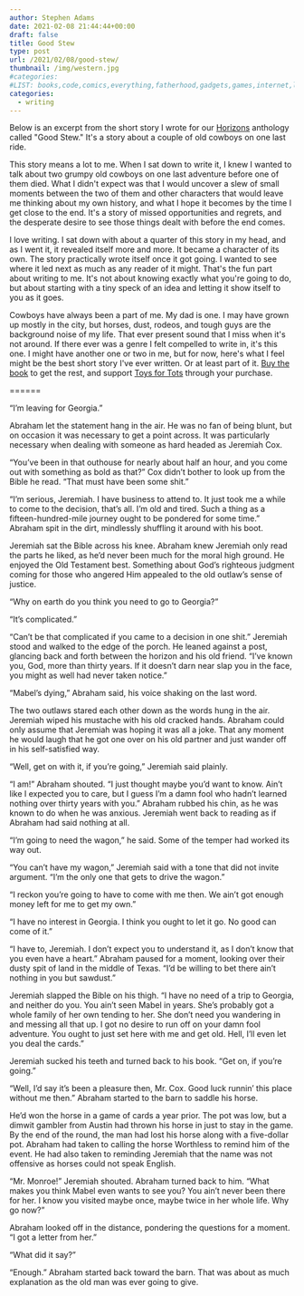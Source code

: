 ```yaml
---
author: Stephen Adams
date: 2021-02-08 21:44:44+00:00
draft: false
title: Good Stew
type: post
url: /2021/02/08/good-stew/
thumbnail: /img/western.jpg
#categories:
#LIST: books,code,comics,everything,fatherhood,gadgets,games,internet,life,movies,music,nerd,podcasting,politics,random,science,tech,tv,video,work,writing
categories:
  - writing
---
```


Below is an excerpt from the short story I wrote for our [Horizons](https://amzn.com/B08F73TMCG) anthology called "Good Stew." It's a story about a couple of old cowboys on one last ride. 

This story means a lot to me. When I sat down to write it, I knew I wanted to talk about two grumpy old cowboys on one last adventure before one of them died. What I didn't expect was that I would uncover a slew of small moments between the two of them and other characters that would leave me thinking about my own history, and what I hope it becomes by the time I get close to the end. It's a story of missed opportunities and regrets, and the desperate desire to see those things dealt with before the end comes. 

I love writing. I sat down with about a quarter of this story in my head, and as I went it, it revealed itself more and more. It became a character of its own. The story practically wrote itself once it got going. I wanted to see where it led next as much as any reader of it might. That's the fun part about writing to me. It's not about knowing exactly what you're going to do, but about starting with a tiny speck of an idea and letting it show itself to you as it goes. 

Cowboys have always been a part of me. My dad is one. I may have grown up mostly in the city, but horses, dust, rodeos, and tough guys are the background noise of my life. That ever present sound that I miss when it's not around. If there ever was a genre I felt compelled to write in, it's this one. I might have another one or two in me, but for now, here's what I feel might be the best short story I've ever written. Or at least part of it. [Buy the book](https://amzn.com/B08F73TMCG) to get the rest, and support [Toys for Tots](https://www.toysfortots.org/) through your purchase.

======


“I’m leaving for Georgia.”

Abraham let the statement hang in the air. He was no fan of being blunt, but on occasion it was necessary to get a point across. It was particularly necessary when dealing with someone as hard headed as Jeremiah Cox.

“You’ve been in that outhouse for nearly about half an hour, and you come out with something as bold as that?” Cox didn’t bother to look up from the Bible he read. “That must have been some shit.”

“I’m serious, Jeremiah. I have business to attend to. It just took me a while to come to the decision, that’s all. I’m old and tired. Such a thing as a fifteen-hundred-mile journey ought to be pondered for some time.” Abraham spit in the dirt, mindlessly shuffling it around with his boot.

Jeremiah sat the Bible across his knee. Abraham knew Jeremiah only read the parts he liked, as he’d never been much for the moral high ground. He enjoyed the Old Testament best. Something about God’s righteous judgment coming for those who angered Him appealed to the old outlaw’s sense of justice.

“Why on earth do you think you need to go to Georgia?”

“It’s complicated.”

“Can’t be that complicated if you came to a decision in one shit.” Jeremiah stood and walked to the edge of the porch. He leaned against a post, glancing back and forth between the horizon and his old friend. “I’ve known you, God, more than thirty years. If it doesn’t darn near slap you in the face, you might as well had never taken notice.”

“Mabel’s dying,” Abraham said, his voice shaking on the last word.

The two outlaws stared each other down as the words hung in the air. Jeremiah wiped his mustache with his old cracked hands. Abraham could only assume that Jeremiah was hoping it was all a joke. That any moment he would laugh that he got one over on his old partner and just wander off in his self-satisfied way.

“Well, get on with it, if you’re going,” Jeremiah said plainly.

“I am!” Abraham shouted. “I just thought maybe you’d want to know. Ain’t like I expected you to care, but I guess I’m a damn fool who hadn’t learned nothing over thirty years with you.” Abraham rubbed his chin, as he was known to do when he was anxious.
Jeremiah went back to reading as if Abraham had said nothing at all.

“I’m going to need the wagon,” he said. Some of the temper had worked its way out.

“You can’t have my wagon,” Jeremiah said with a tone that did not invite argument. “I’m the only one that gets to drive the wagon.”

“I reckon you’re going to have to come with me then. We ain’t got enough money left for me to get my own.”

“I have no interest in Georgia. I think you ought to let it go. No good can come of it.”

“I have to, Jeremiah. I don’t expect you to understand it, as I don’t know that you even have a heart.” Abraham paused for a moment, looking over their dusty spit of land in the middle of Texas. “I’d be willing to bet there ain’t nothing in you but sawdust.”

Jeremiah slapped the Bible on his thigh. “I have no need of a trip to Georgia, and neither do you. You ain’t seen Mabel in years. She’s probably got a whole family of her own tending to her. She don’t need you wandering in and messing all that up. I got no desire to run off on your damn fool adventure. You ought to just set here with me and get old. Hell, I’ll even let you deal the cards.”

Jeremiah sucked his teeth and turned back to his book. “Get on, if you’re going.”

“Well, I’d say it’s been a pleasure then, Mr. Cox. Good luck runnin’ this place without me then.” Abraham started to the barn to saddle his horse.

He’d won the horse in a game of cards a year prior. The pot was low, but a dimwit gambler from Austin had thrown his horse in just to stay in the game. By the end of the round, the man had lost his horse along with a five-dollar pot. Abraham had taken to calling the horse Worthless to remind him of the event. He had also taken to reminding Jeremiah that the name was not offensive as horses could not speak English.

“Mr. Monroe!” Jeremiah shouted. Abraham turned back to him. “What makes you think Mabel even wants to see you? You ain’t never been there for her. I know you visited maybe once, maybe twice in her whole life. Why go now?”

Abraham looked off in the distance, pondering the questions for a moment. “I got a letter from her.”

“What did it say?”

“Enough.” Abraham started back toward the barn. That was about as much explanation as the old man was ever going to give.

